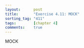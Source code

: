 ```yaml
---
layout:      post
title:       "Exercise 4.11: MOCK"
sorting_tag: "411"
tags:        [chapter 4]
comments:    true
---
```


MOCK
